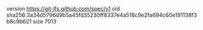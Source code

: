 version https://git-lfs.github.com/spec/v1
oid sha256:3a34d5796d9b5a45fd35230ff8337e4a518c9e2fa694c60e191138f3b8c9b621
size 7013
